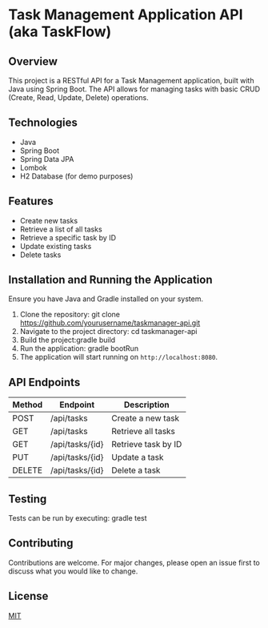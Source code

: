 # Task Management Application API (aka TaskFlow)

## Overview
This project is a RESTful API for a Task Management application, built with Java using Spring Boot. The API allows for managing tasks with basic CRUD (Create, Read, Update, Delete) operations.

## Technologies
- Java
- Spring Boot
- Spring Data JPA
- Lombok
- H2 Database (for demo purposes)

## Features
- Create new tasks
- Retrieve a list of all tasks
- Retrieve a specific task by ID
- Update existing tasks
- Delete tasks

## Installation and Running the Application
Ensure you have Java and Gradle installed on your system.

1. Clone the repository: git clone https://github.com/yourusername/taskmanager-api.git
2. Navigate to the project directory: cd taskmanager-api
3.  Build the project:gradle build
4.  Run the application: gradle bootRun
5.  The application will start running on `http://localhost:8080`.

## API Endpoints
| Method | Endpoint        | Description               |
| ------ | --------------- | ------------------------- |
| POST   | /api/tasks      | Create a new task         |
| GET    | /api/tasks      | Retrieve all tasks        |
| GET    | /api/tasks/{id} | Retrieve task by ID       |
| PUT    | /api/tasks/{id} | Update a task             |
| DELETE | /api/tasks/{id} | Delete a task             |

## Testing
Tests can be run by executing: gradle test

## Contributing
Contributions are welcome. For major changes, please open an issue first to discuss what you would like to change.

## License
[MIT](https://choosealicense.com/licenses/mit/)
      
   
